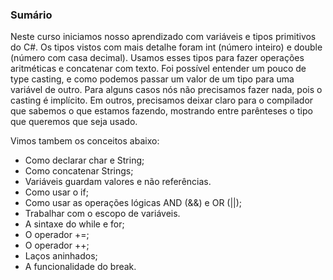 ### Sumário

Neste curso iniciamos nosso aprendizado com variáveis e tipos primitivos do C#. Os tipos vistos com mais detalhe foram int (número inteiro) e double (número com casa decimal). Usamos esses tipos para fazer operações aritméticas e concatenar com texto.
Foi possível entender um pouco de type casting, e como podemos passar um valor de um tipo para uma variável de outro. Para alguns casos nós não precisamos fazer nada, pois o casting é implícito. Em outros, precisamos deixar claro para o compilador que sabemos o que estamos fazendo, mostrando entre parênteses o tipo que queremos que seja usado.

Vimos tambem os conceitos abaixo:

- Como declarar char e String;
- Como concatenar Strings;
- Variáveis guardam valores e não referências.
- Como usar o if;
- Como usar as operações lógicas AND (&&) e OR (||);
- Trabalhar com o escopo de variáveis.
- A sintaxe do while e for;
- O operador +=;
- O operador ++;
- Laços aninhados;
- A funcionalidade do break.